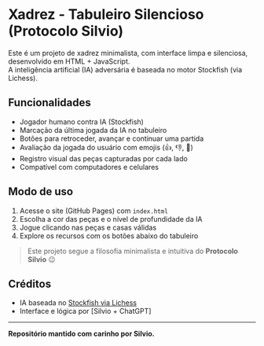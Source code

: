 
# Xadrez - Tabuleiro Silencioso (Protocolo Silvio)

Este é um projeto de xadrez minimalista, com interface limpa e silenciosa, desenvolvido em HTML + JavaScript.  
A inteligência artificial (IA) adversária é baseada no motor Stockfish (via Lichess).

## Funcionalidades

- Jogador humano contra IA (Stockfish)
- Marcação da última jogada da IA no tabuleiro
- Botões para retroceder, avançar e continuar uma partida
- Avaliação da jogada do usuário com emojis (👍, 👎, 🤔)
- Registro visual das peças capturadas por cada lado
- Compatível com computadores e celulares

## Modo de uso

1. Acesse o site (GitHub Pages) com `index.html`
2. Escolha a cor das peças e o nível de profundidade da IA
3. Jogue clicando nas peças e casas válidas
4. Explore os recursos com os botões abaixo do tabuleiro

> Este projeto segue a filosofia minimalista e intuitiva do **Protocolo Silvio** 😉

## Créditos

- IA baseada no [Stockfish via Lichess](https://lichess.org)
- Interface e lógica por [Silvio + ChatGPT]

---

**Repositório mantido com carinho por Silvio.**
